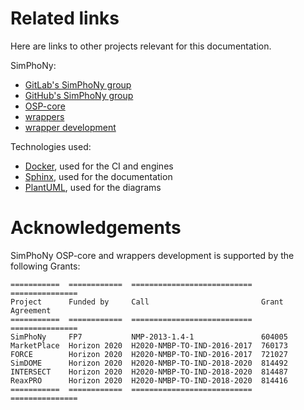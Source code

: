 # Related links
Here are links to other projects relevant for this documentation.

SimPhoNy:
- [GitLab's SimPhoNy group](https://gitlab.cc-asp.fraunhofer.de/simphony)
- [GitHub's SimPhoNy group](https://github.com/simphony)
- [OSP-core](https://github.com/simphony/osp-core)
- [wrappers](https://gitlab.cc-asp.fraunhofer.de/simphony/wrappers)
- [wrapper development](https://github.com/simphony/wrapper-development)

Technologies used:
- [Docker](https://www.docker.com/), used for the CI and engines
- [Sphinx](https://www.sphinx-doc.org/), used for the documentation
- [PlantUML](https://plantuml.com/), used for the diagrams

# Acknowledgements
SimPhoNy OSP-core and wrappers development is supported by the following Grants:

```eval_rst
===========  ============  ===========================  ===============
Project      Funded by     Call                         Grant Agreement
===========  ============  ===========================  ===============
SimPhoNy     FP7           NMP-2013-1.4-1               604005
MarketPlace  Horizon 2020  H2020-NMBP-TO-IND-2016-2017  760173
FORCE        Horizon 2020  H2020-NMBP-TO-IND-2016-2017  721027
SimDOME      Horizon 2020  H2020-NMBP-TO-IND-2018-2020  814492
INTERSECT    Horizon 2020  H2020-NMBP-TO-IND-2018-2020  814487
ReaxPRO      Horizon 2020  H2020-NMBP-TO-IND-2018-2020  814416
===========  ============  ===========================  ===============
```